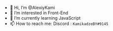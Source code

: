 - 👋 Hi, I’m @AlexiyKami
- 👀 I’m interested in Front-End
- 🌱 I’m currently learning JavaScript
- 📫 How to reach me: Discord : `KamikadzeBY#9145`

<!---
AlexiyKami/AlexiyKami is a ✨ special ✨ repository because its `README.md` (this file) appears on your GitHub profile.
You can click the Preview link to take a look at your changes.
--->
